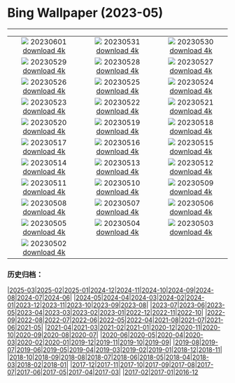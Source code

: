 # Bing Wallpaper (2023-05)
**************
| | | |
|:-:|:-:|:-:|
| ![](https://www.bing.com/th?id=OHR.ReefAwareness_DE-DE8258767284_1920x1080.jpg) 20230601 [download 4k](https://www.bing.com/th?id=OHR.ReefAwareness_DE-DE8258767284_UHD.jpg) | ![](https://www.bing.com/th?id=OHR.WorldOtterDay_DE-DE7818224728_1920x1080.jpg) 20230531 [download 4k](https://www.bing.com/th?id=OHR.WorldOtterDay_DE-DE7818224728_UHD.jpg) | ![](https://www.bing.com/th?id=OHR.HiddenBeach_DE-DE7094795169_1920x1080.jpg) 20230530 [download 4k](https://www.bing.com/th?id=OHR.HiddenBeach_DE-DE7094795169_UHD.jpg) |
| ![](https://www.bing.com/th?id=OHR.HistoricWindmill_DE-DE6549232529_1920x1080.jpg) 20230529 [download 4k](https://www.bing.com/th?id=OHR.HistoricWindmill_DE-DE6549232529_UHD.jpg) | ![](https://www.bing.com/th?id=OHR.TegallalangTerrace_DE-DE5316253421_1920x1080.jpg) 20230528 [download 4k](https://www.bing.com/th?id=OHR.TegallalangTerrace_DE-DE5316253421_UHD.jpg) | ![](https://www.bing.com/th?id=OHR.AloeDichotomum_DE-DE4474224527_1920x1080.jpg) 20230527 [download 4k](https://www.bing.com/th?id=OHR.AloeDichotomum_DE-DE4474224527_UHD.jpg) |
| ![](https://www.bing.com/th?id=OHR.WatSriSawai_DE-DE3655938171_1920x1080.jpg) 20230526 [download 4k](https://www.bing.com/th?id=OHR.WatSriSawai_DE-DE3655938171_UHD.jpg) | ![](https://www.bing.com/th?id=OHR.SaksunFaroe_DE-DE3088151760_1920x1080.jpg) 20230525 [download 4k](https://www.bing.com/th?id=OHR.SaksunFaroe_DE-DE3088151760_UHD.jpg) | ![](https://www.bing.com/th?id=OHR.OldFortress_DE-DE2608011846_1920x1080.jpg) 20230524 [download 4k](https://www.bing.com/th?id=OHR.OldFortress_DE-DE2608011846_UHD.jpg) |
| ![](https://www.bing.com/th?id=OHR.WesternBoxTurtle_DE-DE2199819764_1920x1080.jpg) 20230523 [download 4k](https://www.bing.com/th?id=OHR.WesternBoxTurtle_DE-DE2199819764_UHD.jpg) | ![](https://www.bing.com/th?id=OHR.BiodiverseCostaRica_DE-DE1731534946_1920x1080.jpg) 20230522 [download 4k](https://www.bing.com/th?id=OHR.BiodiverseCostaRica_DE-DE1731534946_UHD.jpg) | ![](https://www.bing.com/th?id=OHR.BremenScienceMuseum_DE-DE0993762476_1920x1080.jpg) 20230521 [download 4k](https://www.bing.com/th?id=OHR.BremenScienceMuseum_DE-DE0993762476_UHD.jpg) |
| ![](https://www.bing.com/th?id=OHR.EuropeanHoneybee_DE-DE0450050435_1920x1080.jpg) 20230520 [download 4k](https://www.bing.com/th?id=OHR.EuropeanHoneybee_DE-DE0450050435_UHD.jpg) | ![](https://www.bing.com/th?id=OHR.SumatranRhino_DE-DE8687965425_1920x1080.jpg) 20230519 [download 4k](https://www.bing.com/th?id=OHR.SumatranRhino_DE-DE8687965425_UHD.jpg) | ![](https://www.bing.com/th?id=OHR.HoopoeFathersday_DE-DE8234010695_1920x1080.jpg) 20230518 [download 4k](https://www.bing.com/th?id=OHR.HoopoeFathersday_DE-DE8234010695_UHD.jpg) |
| ![](https://www.bing.com/th?id=OHR.CormorantBridge_DE-DE4541774493_1920x1080.jpg) 20230517 [download 4k](https://www.bing.com/th?id=OHR.CormorantBridge_DE-DE4541774493_UHD.jpg) | ![](https://www.bing.com/th?id=OHR.AmericanWetlands_DE-DE4161765877_1920x1080.jpg) 20230516 [download 4k](https://www.bing.com/th?id=OHR.AmericanWetlands_DE-DE4161765877_UHD.jpg) | ![](https://www.bing.com/th?id=OHR.MorroJable_DE-DE3676958507_1920x1080.jpg) 20230515 [download 4k](https://www.bing.com/th?id=OHR.MorroJable_DE-DE3676958507_UHD.jpg) |
| ![](https://www.bing.com/th?id=OHR.OdocoileusVirginianus_DE-DE3260429830_1920x1080.jpg) 20230514 [download 4k](https://www.bing.com/th?id=OHR.OdocoileusVirginianus_DE-DE3260429830_UHD.jpg) | ![](https://www.bing.com/th?id=OHR.SonnyBonoPelicans_DE-DE2859602552_1920x1080.jpg) 20230513 [download 4k](https://www.bing.com/th?id=OHR.SonnyBonoPelicans_DE-DE2859602552_UHD.jpg) | ![](https://www.bing.com/th?id=OHR.WildLupine_DE-DE2207399220_1920x1080.jpg) 20230512 [download 4k](https://www.bing.com/th?id=OHR.WildLupine_DE-DE2207399220_UHD.jpg) |
| ![](https://www.bing.com/th?id=OHR.FootballField_DE-DE1676000033_1920x1080.jpg) 20230511 [download 4k](https://www.bing.com/th?id=OHR.FootballField_DE-DE1676000033_UHD.jpg) | ![](https://www.bing.com/th?id=OHR.CordouanLighthouse_DE-DE0586160414_1920x1080.jpg) 20230510 [download 4k](https://www.bing.com/th?id=OHR.CordouanLighthouse_DE-DE0586160414_UHD.jpg) | ![](https://www.bing.com/th?id=OHR.Atoll_DE-DE0099170564_1920x1080.jpg) 20230509 [download 4k](https://www.bing.com/th?id=OHR.Atoll_DE-DE0099170564_UHD.jpg) |
| ![](https://www.bing.com/th?id=OHR.TheChaps_DE-DE9445128977_1920x1080.jpg) 20230508 [download 4k](https://www.bing.com/th?id=OHR.TheChaps_DE-DE9445128977_UHD.jpg) | ![](https://www.bing.com/th?id=OHR.SealLaughing_DE-DE9050321655_1920x1080.jpg) 20230507 [download 4k](https://www.bing.com/th?id=OHR.SealLaughing_DE-DE9050321655_UHD.jpg) | ![](https://www.bing.com/th?id=OHR.RheininFlammen_DE-DE8169751630_1920x1080.jpg) 20230506 [download 4k](https://www.bing.com/th?id=OHR.RheininFlammen_DE-DE8169751630_UHD.jpg) |
| ![](https://www.bing.com/th?id=OHR.Popocatepetl_DE-DE8514604787_1920x1080.jpg) 20230505 [download 4k](https://www.bing.com/th?id=OHR.Popocatepetl_DE-DE8514604787_UHD.jpg) | ![](https://www.bing.com/th?id=OHR.RebelBase_DE-DE2573028901_1920x1080.jpg) 20230504 [download 4k](https://www.bing.com/th?id=OHR.RebelBase_DE-DE2573028901_UHD.jpg) | ![](https://www.bing.com/th?id=OHR.ThreeWildebeest_DE-DE0436671164_1920x1080.jpg) 20230503 [download 4k](https://www.bing.com/th?id=OHR.ThreeWildebeest_DE-DE0436671164_UHD.jpg) |
| ![](https://www.bing.com/th?id=OHR.KlostersSerneus_DE-DE9805698061_1920x1080.jpg) 20230502 [download 4k](https://www.bing.com/th?id=OHR.KlostersSerneus_DE-DE9805698061_UHD.jpg) |  |  |

### 历史归档：

|[2025-03](/../2025-03/2025-03.md)|[2025-02](/../2025-02/2025-02.md)|[2025-01](/../2025-01/2025-01.md)|[2024-12](/../2024-12/2024-12.md)|[2024-11](/../2024-11/2024-11.md)|[2024-10](/../2024-10/2024-10.md)|[2024-09](/../2024-09/2024-09.md)|[2024-08](/../2024-08/2024-08.md)|[2024-07](/../2024-07/2024-07.md)|[2024-06](/../2024-06/2024-06.md)|
|[2024-05](/../2024-05/2024-05.md)|[2024-04](/../2024-04/2024-04.md)|[2024-03](/../2024-03/2024-03.md)|[2024-02](/../2024-02/2024-02.md)|[2024-01](/../2024-01/2024-01.md)|[2023-12](/../2023-12/2023-12.md)|[2023-11](/../2023-11/2023-11.md)|[2023-10](/../2023-10/2023-10.md)|[2023-09](/../2023-09/2023-09.md)|[2023-08](/../2023-08/2023-08.md)|
|[2023-07](/../2023-07/2023-07.md)|[2023-06](/../2023-06/2023-06.md)|[2023-05](/2023-05.md)|[2023-04](/../2023-04/2023-04.md)|[2023-03](/../2023-03/2023-03.md)|[2023-02](/../2023-02/2023-02.md)|[2023-01](/../2023-01/2023-01.md)|[2022-12](/../2022-12/2022-12.md)|[2022-11](/../2022-11/2022-11.md)|[2022-10](/../2022-10/2022-10.md)|
|[2022-09](/../2022-09/2022-09.md)|[2022-08](/../2022-08/2022-08.md)|[2022-07](/../2022-07/2022-07.md)|[2022-06](/../2022-06/2022-06.md)|[2022-05](/../2022-05/2022-05.md)|[2022-04](/../2022-04/2022-04.md)|[2021-08](/../2021-08/2021-08.md)|[2021-07](/../2021-07/2021-07.md)|[2021-06](/../2021-06/2021-06.md)|[2021-05](/../2021-05/2021-05.md)|
|[2021-04](/../2021-04/2021-04.md)|[2021-03](/../2021-03/2021-03.md)|[2021-02](/../2021-02/2021-02.md)|[2021-01](/../2021-01/2021-01.md)|[2020-12](/../2020-12/2020-12.md)|[2020-11](/../2020-11/2020-11.md)|[2020-10](/../2020-10/2020-10.md)|[2020-09](/../2020-09/2020-09.md)|[2020-08](/../2020-08/2020-08.md)|[2020-07](/../2020-07/2020-07.md)|
|[2020-06](/../2020-06/2020-06.md)|[2020-05](/../2020-05/2020-05.md)|[2020-04](/../2020-04/2020-04.md)|[2020-03](/../2020-03/2020-03.md)|[2020-02](/../2020-02/2020-02.md)|[2020-01](/../2020-01/2020-01.md)|[2019-12](/../2019-12/2019-12.md)|[2019-11](/../2019-11/2019-11.md)|[2019-10](/../2019-10/2019-10.md)|[2019-09](/../2019-09/2019-09.md)|
|[2019-08](/../2019-08/2019-08.md)|[2019-07](/../2019-07/2019-07.md)|[2019-06](/../2019-06/2019-06.md)|[2019-05](/../2019-05/2019-05.md)|[2019-04](/../2019-04/2019-04.md)|[2019-03](/../2019-03/2019-03.md)|[2019-02](/../2019-02/2019-02.md)|[2019-01](/../2019-01/2019-01.md)|[2018-12](/../2018-12/2018-12.md)|[2018-11](/../2018-11/2018-11.md)|
|[2018-10](/../2018-10/2018-10.md)|[2018-09](/../2018-09/2018-09.md)|[2018-08](/../2018-08/2018-08.md)|[2018-07](/../2018-07/2018-07.md)|[2018-06](/../2018-06/2018-06.md)|[2018-05](/../2018-05/2018-05.md)|[2018-04](/../2018-04/2018-04.md)|[2018-03](/../2018-03/2018-03.md)|[2018-02](/../2018-02/2018-02.md)|[2018-01](/../2018-01/2018-01.md)|
|[2017-12](/../2017-12/2017-12.md)|[2017-11](/../2017-11/2017-11.md)|[2017-10](/../2017-10/2017-10.md)|[2017-09](/../2017-09/2017-09.md)|[2017-08](/../2017-08/2017-08.md)|[2017-07](/../2017-07/2017-07.md)|[2017-06](/../2017-06/2017-06.md)|[2017-05](/../2017-05/2017-05.md)|[2017-04](/../2017-04/2017-04.md)|[2017-03](/../2017-03/2017-03.md)|
|[2017-02](/../2017-02/2017-02.md)|[2017-01](/../2017-01/2017-01.md)|[2016-12](/../2016-12/2016-12.md)
